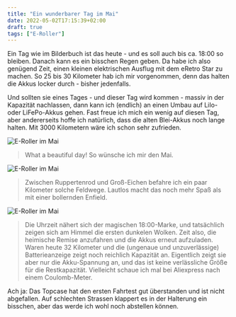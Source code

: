 ```yaml
---
title: "Ein wunderbarer Tag im Mai"
date: 2022-05-02T17:15:39+02:00
draft: true
tags: ["E-Roller"]
---
```

Ein Tag wie im Bilderbuch ist das heute - und es soll auch bis ca. 18:00 so bleiben. Danach kann es ein bisschen Regen geben.
Da habe ich also genügend Zeit, einen kleinen elektrischen Ausflug mit dem eRetro Star zu machen. So 25  bis 30 Kilometer hab ich mir vorgenommen, denn das halten die Akkus locker durch - bisher jedenfalls. 

Und sollten sie eines Tages - und dieser Tag wird kommen - massiv in der Kapazität nachlassen, dann kann ich (endlich) an einen Umbau auf LiIo- oder LiFePo-Akkus gehen. Fast freue ich mich ein wenig auf diesen Tag, aber andererseits hoffe ich natürlich, dass die alten Blei-Akkus noch lange halten. Mit 3000 Kilometern wäre ich schon sehr zufrieden.

![E-Roller im Mai](../05-02-p01.jpg)
> What a beautiful day! So wünsche ich mir den Mai.

![E-Roller im Mai](../05-02-p02.jpg)
> Zwischen Ruppertenrod und Groß-Eichen befahre ich ein paar Kilometer solche Feldwege. Lautlos macht das noch mehr Spaß als mit einer bollernden Enfield.

![E-Roller im Mai](../05-02-p03.jpg)
> Die Uhrzeit nähert sich der magischen 18:00-Marke, und tatsächlich zeigen sich am Himmel die ersten dunkelen Wolken. Zeit also, die heimische Remise anzufahren und die Akkus erneut aufzuladen. Waren heute 32 Kilometer und die (ungenaue und unzuverlässige) Batterieanzeige zeigt noch reichlich Kapazität an. Eigentlich zeigt sie aber nur die Akku-Spannung an, und das ist keine verlässliche Größe für die Restkapazität. Vielleicht schaue ich mal bei Aliexpress nach einem Coulomb-Meter.

Ach ja: Das Topcase hat den ersten Fahrtest gut überstanden und ist nicht abgefallen. Auf schlechten Strassen klappert es in der Halterung ein bisschen, aber das werde ich wohl noch abstellen können.


